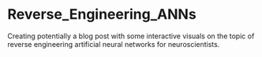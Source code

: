 # Reverse_Engineering_ANNs
Creating potentially a blog post with some interactive visuals on the topic of reverse engineering artificial neural networks for neuroscientists.
